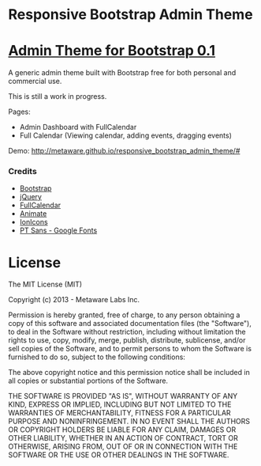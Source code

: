 Responsive Bootstrap Admin Theme
=====================

<a href='http://metaware.github.io/responsive_bootstrap_admin_theme/' target="_blank">Admin Theme for Bootstrap 0.1</a>
===================

A generic admin theme built with Bootstrap free for both personal and commercial use. 

This is still a work in progress.

Pages:

- Admin Dashboard with FullCalendar
- Full Calendar (Viewing calendar, adding events, dragging events)

Demo:
http://metaware.github.io/responsive_bootstrap_admin_theme/#

### Credits
 * [Bootstrap](http://getbootstrap.com/)
 * [jQuery](http://jquery.com/)
 * [FullCalendar](http://arshaw.com/fullcalendar/)
 * [Animate](https://daneden.me/animate/)
 * [IonIcons](http://ionicons.com/)
 * [PT Sans - Google Fonts](https://www.google.com/fonts/specimen/PT+Sans)

License
===============
The MIT License (MIT)

Copyright (c) 2013 - Metaware Labs Inc.

Permission is hereby granted, free of charge, to any person obtaining a copy
of this software and associated documentation files (the "Software"), to deal
in the Software without restriction, including without limitation the rights
to use, copy, modify, merge, publish, distribute, sublicense, and/or sell
copies of the Software, and to permit persons to whom the Software is
furnished to do so, subject to the following conditions:

The above copyright notice and this permission notice shall be included in
all copies or substantial portions of the Software.

THE SOFTWARE IS PROVIDED "AS IS", WITHOUT WARRANTY OF ANY KIND, EXPRESS OR
IMPLIED, INCLUDING BUT NOT LIMITED TO THE WARRANTIES OF MERCHANTABILITY,
FITNESS FOR A PARTICULAR PURPOSE AND NONINFRINGEMENT. IN NO EVENT SHALL THE
AUTHORS OR COPYRIGHT HOLDERS BE LIABLE FOR ANY CLAIM, DAMAGES OR OTHER
LIABILITY, WHETHER IN AN ACTION OF CONTRACT, TORT OR OTHERWISE, ARISING FROM,
OUT OF OR IN CONNECTION WITH THE SOFTWARE OR THE USE OR OTHER DEALINGS IN
THE SOFTWARE.
